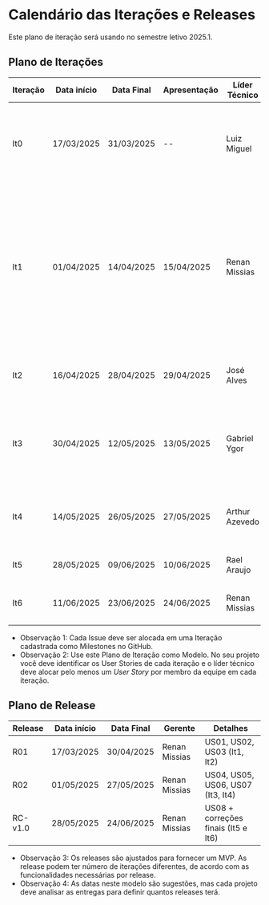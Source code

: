 # Calendário das Iterações e Releases

Este plano de iteração será usando no semestre letivo 2025.1.

## Plano de Iterações

Iteração | Data início | Data Final | Apresentação | Líder Técnico  | Detalhes
-------- | ----------- | ---------- | ------------ | -------------- | --------
It0      | 17/03/2025  | 31/03/2025 |      --      | Luiz Miguel  | Planejamento, Estudos e Estudo dos Documentos e Definição de Tecnologias dos projetos.
It1      | 01/04/2025  | 14/04/2025 | 15/04/2025   | Renan Missias | Criar Documento de Visão, Modelo Conceitual, Lista de User Stories, Plano de Iteração e Plano de Release, Detalhar User Stories para a Iteração 2 (um US por membro da equipe).
It2      | 16/04/2025  | 28/04/2025 | 29/04/2025   | José Alves     | US02 - Manter Aluno<br>US03 - Manter Serviço
It3      | 30/04/2025  | 12/05/2025 | 13/05/2025   | Gabriel Ygor   | US04 - Manter Contrato de Serviço<br>US05 - Manter Registro de Progresso
It4      | 14/05/2025  | 26/05/2025 | 27/05/2025   | Arthur Azevedo | US06 - Gerar Pagamento<br>US07 - Manter Relatório de Alunos
It5      | 28/05/2025  | 09/06/2025 | 10/06/2025   | Rael Araujo    | US08 - Manter Agenda
It6      | 11/06/2025  | 23/06/2025 | 24/06/2025   | Renan Missias  | Correções de Bugs, Testes, e Entrega do Projeto.

* Observação 1: Cada Issue deve ser alocada em uma Iteração cadastrada como Milestones no GitHub.   
* Observação 2: Use este Plano de Iteração como Modelo. No seu projeto você deve identificar os User Stories de cada iteração e o líder técnico deve alocar pelo menos um *User Story* por membro da equipe em cada iteração.

## Plano de Release

Release | Data início | Data Final | Gerente       | Detalhes
------- | ----------- | ---------- | ------------- | --------
R01     | 17/03/2025  | 30/04/2025 | Renan Missias | US01, US02, US03 (It1, It2)
R02     | 01/05/2025  | 27/05/2025 | Renan Missias | US04, US05, US06, US07 (It3, It4)
RC-v1.0 | 28/05/2025  | 24/06/2025 | Renan Missias | US08 + correções finais (It5 e It6)

* Observação 3: Os releases são ajustados para fornecer um MVP. As release podem ter número de iterações diferentes, de acordo com as funcionalidades necessárias por release.
* Observação 4: As datas neste modelo são sugestões, mas cada projeto deve analisar as entregas para definir quantos releases terá.
